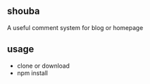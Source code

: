 ## shouba

A useful comment system for blog or homepage

## usage

* clone or download
* npm install